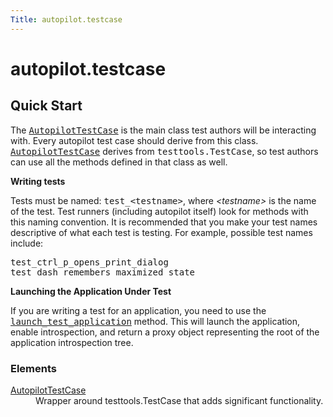 ```yaml
---
Title: autopilot.testcase
---
```


# autopilot.testcase

<!-- Start Namespace Content -->
<span id="autopilot-testcase-base-class-for-all-autopilot-test-cases"></span>
<h2>Quick Start<a class="headerlink" href="#quick-start" title="Permalink to this headline"></a></h2>
<p>The <a class="reference internal" href="autopilot.testcase.AutopilotTestCase.md#autopilot.testcase.AutopilotTestCase" title="autopilot.testcase.AutopilotTestCase"><tt class="xref py py-class docutils literal"><span class="pre">AutopilotTestCase</span></tt></a> is the main class test authors will be
interacting with. Every autopilot test case should derive from this class.
<a class="reference internal" href="autopilot.testcase.AutopilotTestCase.md#autopilot.testcase.AutopilotTestCase" title="autopilot.testcase.AutopilotTestCase"><tt class="xref py py-class docutils literal"><span class="pre">AutopilotTestCase</span></tt></a> derives from <tt class="xref py py-class docutils literal"><span class="pre">testtools.TestCase</span></tt>, so test
authors can use all the methods defined in that class as well.</p>
<p><strong>Writing tests</strong></p>
<p>Tests must be named: <tt class="docutils literal"><span class="pre">test_&lt;testname&gt;</span></tt>, where <em>&lt;testname&gt;</em> is the name of the
test. Test runners (including autopilot itself) look for methods with this
naming convention. It is recommended that you make your test names descriptive
of what each test is testing. For example, possible test names include:</p>
<pre><span class="n">test_ctrl_p_opens_print_dialog</span>
<span class="n">test_dash_remembers_maximized_state</span>
</pre>
<p><strong>Launching the Application Under Test</strong></p>
<p>If you are writing a test for an application, you need to use the
<a class="reference internal" href="autopilot.testcase.AutopilotTestCase.md#autopilot.testcase.AutopilotTestCase.launch_test_application" title="autopilot.testcase.AutopilotTestCase.launch_test_application"><tt class="xref py py-meth docutils literal"><span class="pre">launch_test_application</span></tt></a> method. This will launch the
application, enable introspection, and return a proxy object representing the
root of the application introspection tree.</p>
<!-- End Namespace Content -->
<h3>Elements</h3>
<dl>
<dt><a href="autopilot.testcase.AutopilotTestCase.md">AutopilotTestCase</a></dt><dd>Wrapper around testtools.TestCase that adds significant functionality.</dd>
</dl>

